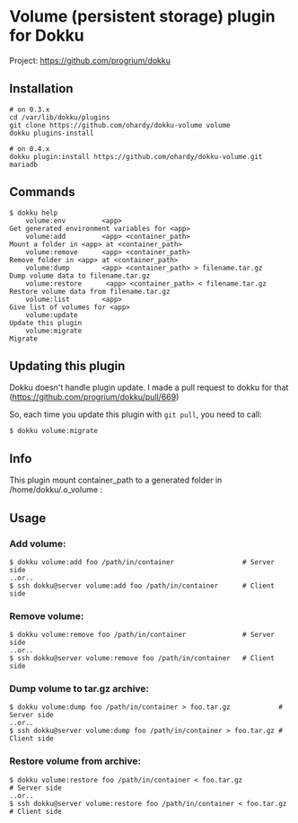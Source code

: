 # Volume (persistent storage) plugin for Dokku

Project: https://github.com/progrium/dokku

## Installation

```
# on 0.3.x
cd /var/lib/dokku/plugins
git clone https://github.com/ohardy/dokku-volume volume
dokku plugins-install

# on 0.4.x
dokku plugin:install https://github.com/ohardy/dokku-volume.git mariadb
```


## Commands
```
$ dokku help
    volume:env         <app>                                         Get generated environment variables for <app>
    volume:add         <app> <container_path>                        Mount a folder in <app> at <container_path>
    volume:remove      <app> <container_path>                        Remove folder in <app> at <container_path>
    volume:dump        <app> <container_path> > filename.tar.gz      Dump volume data to filename.tar.gz
    volume:restore      <app> <container_path> < filename.tar.gz      Restore volume data from filename.tar.gz
    volume:list        <app>                                         Give list of volumes for <app>
    volume:update                                                    Update this plugin
    volume:migrate                                                   Migrate
```

## Updating this plugin
Dokku doesn't handle plugin update. I made a pull request to dokku for that (https://github.com/progrium/dokku/pull/669)

So, each time you update this plugin with `git pull`, you need to call:
```
$ dokku volume:migrate
```

## Info
This plugin mount container_path to a generated folder in /home/dokku/.o_volume :

## Usage

### Add volume:
```
$ dokku volume:add foo /path/in/container                 # Server side
..or..
$ ssh dokku@server volume:add foo /path/in/container      # Client side

```

### Remove volume:
```
$ dokku volume:remove foo /path/in/container              # Server side
..or..
$ ssh dokku@server volume:remove foo /path/in/container   # Client side

```

### Dump volume to tar.gz archive:
```
$ dokku volume:dump foo /path/in/container > foo.tar.gz            # Server side
..or..
$ ssh dokku@server volume:dump foo /path/in/container > foo.tar.gz # Client side
```

### Restore volume from archive:
```
$ dokku volume:restore foo /path/in/container < foo.tar.gz            # Server side
..or..
$ ssh dokku@server volume:restore foo /path/in/container < foo.tar.gz # Client side
```
